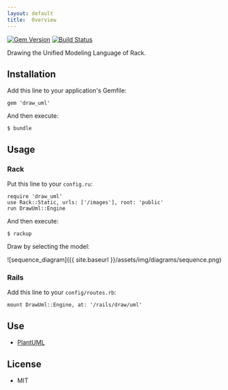 ```yaml
---
layout: default
title:  Overview
---
```


[![Gem Version](https://badge.fury.io/rb/draw_uml.png)](https://rubygems.org/gems/draw_uml) [![Build Status](https://travis-ci.org/ogom/draw_uml.png?branch=master)](https://travis-ci.org/ogom/draw_uml)

Drawing the Unified Modeling Language of Rack.

## Installation

Add this line to your application's Gemfile:

```
gem 'draw_uml'
```

And then execute:

```
$ bundle
```

## Usage

### Rack

Put this line to your `config.ru`:

```
require 'draw_uml'
use Rack::Static, urls: ['/images'], root: 'public'
run DrawUml::Engine
```

And then execute:

```
$ rackup
```

Draw by selecting the model:

![sequence_diagram]({{ site.baseurl }}/assets/img/diagrams/sequence.png)

### Rails

Add this line to your `config/routes.rb`:

```
mount DrawUml::Engine, at: '/rails/draw/uml'
```

## Use

* [PlantUML](http://plantuml.sourceforge.net/)

## License

* MIT
